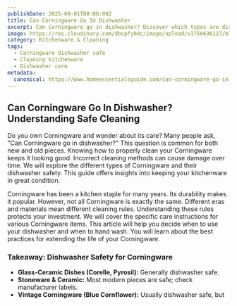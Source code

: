 ```yaml
---
publishDate: 2025-09-01T00:00:00Z
title: Can Corningware Go In Dishwasher
excerpt: Can Corningware go in dishwasher? Discover which types are dishwasher safe and how to properly clean your vintage or modern Corningware for lasting use. Avoid damage.
image: https://res.cloudinary.com/dbcpfy04c/image/upload/v1756636127/blog_image_1756636126_izqogj.webp
category: Kitchenware & Cleaning
tags:
  - Corningware dishwasher safe
  - Cleaning kitchenware
  - Dishwasher care
metadata:
  canonical: https://www.homeessentialsguide.com/can-corningware-go-in-dishwasher
---
```


## Can Corningware Go In Dishwasher? Understanding Safe Cleaning

Do you own Corningware and wonder about its care? Many people ask, "Can Corningware go in dishwasher?" This question is common for both new and old pieces. Knowing how to properly clean your Corningware keeps it looking good. Incorrect cleaning methods can cause damage over time. We will explore the different types of Corningware and their dishwasher safety. This guide offers insights into keeping your kitchenware in great condition.

Corningware has been a kitchen staple for many years. Its durability makes it popular. However, not all Corningware is exactly the same. Different eras and materials mean different cleaning rules. Understanding these rules protects your investment. We will cover the specific care instructions for various Corningware items. This article will help you decide when to use your dishwasher and when to hand wash. You will learn about the best practices for extending the life of your Corningware.

### Takeaway: Dishwasher Safety for Corningware

*   **Glass-Ceramic Dishes (Corelle, Pyrosil):** Generally dishwasher safe.
*   **Stoneware & Ceramic:** Most modern pieces are safe; check manufacturer labels.
*   **Vintage Corningware (Blue Cornflower):** Usually dishwasher safe, but